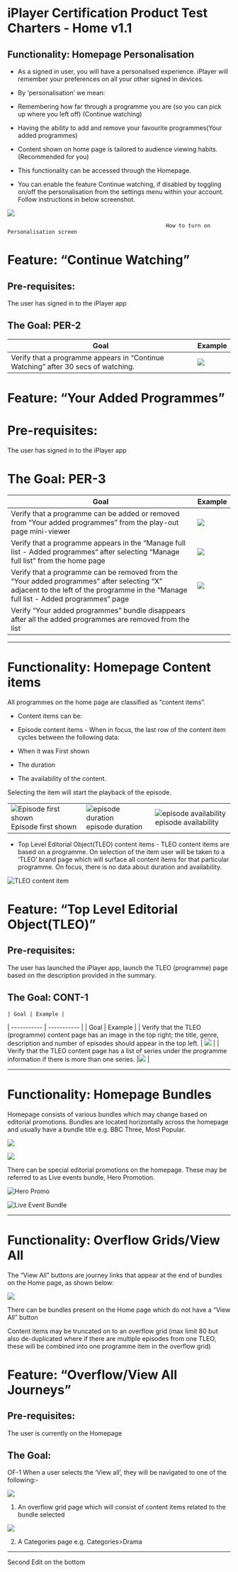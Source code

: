# iPlayer Certification Product Test Charters - Home v1.1
  

## Functionality: Homepage Personalisation

- As a signed in user, you will have a personalised experience. iPlayer will remember your preferences on all your other signed in devices.

- By ‘personalisation’ we mean:

- Remembering how far through a programme you are (so you can pick up where you left off) (Continue watching)

- Having the ability to add and remove your favourite programmes(Your added programmes)

- Content shown on home page is tailored to audience viewing habits. (Recommended for you)

- This functionality can be accessed through the Homepage.

- You can enable the feature Continue watching, if disabled by toggling on/off the personalisation from the settings menu within your account. Follow instructions in below screenshot.

  
  

![](https://paper-attachments.dropbox.com/s_ACE07469753DC2C988590B03970BF2D177010E2D3B8B8C9944C82DF73FC2DCBF_1568974865566_Screenshot+2019-09-20+at+11.18.45.png)

                                                      How to turn on Personalisation screen

  
  

# Feature: “Continue Watching”


## Pre-requisites:

The user has signed in to the iPlayer app

## The Goal: PER-2

| Goal      | Example |
| ----------- | ----------- |
| Verify that a programme appears in “Continue Watching” after 30 secs of watching.      | ![](https://paper-attachments.dropbox.com/s_4CDF57DFFF10EB6469F22849E81D7484D7D54C0C9805F37343104E6A4073EB60_1606492646427_image.png)|


  

# Feature: “Your Added Programmes”

# Pre-requisites:

The user has signed in to the iPlayer app

# The Goal: PER-3

| Goal      | Example |
| ----------- | ----------- |
| Verify that a programme can be added or removed from “Your added programmes” from the play-out page mini-viewer      | ![](https://paper-attachments.dropbox.com/s_ACE07469753DC2C988590B03970BF2D177010E2D3B8B8C9944C82DF73FC2DCBF_1566470768466_image.png)       |
| Verify that a programme appears in the “Manage full list - Added programmes“ after selecting “Manage full list” from the home page   | ![](https://paper-attachments.dropbox.com/s_ACE07469753DC2C988590B03970BF2D177010E2D3B8B8C9944C82DF73FC2DCBF_1566471082309_image.png)        |
|Verify that a programme can be removed from the “Your added programmes” after selecting “X” adjacent to the left of the programme in the “Manage full list - Added programmes“ page|![](https://paper-attachments.dropbox.com/s_ACE07469753DC2C988590B03970BF2D177010E2D3B8B8C9944C82DF73FC2DCBF_1566470614287_image.png)|
|Verify “Your added programmes” bundle disappears after all the added programmes are removed from the list | |

  

----------

# Functionality: Homepage Content items


All programmes on the home page are classified as “content items”.
  

- Content items can be:

- Episode content items - When in focus, the last row of the content item cycles between the following data:

- When it was First shown

- The duration

- The availability of the content.

  

Selecting the item will start the playback of the episode.

 |       |  | |
| ----------- | ----------- | ---- |
| ![Episode first shown](https://paper-attachments.dropbox.com/s_ACE07469753DC2C988590B03970BF2D177010E2D3B8B8C9944C82DF73FC2DCBF_1570018610078_image.png) Episode first shown | ![episode duration](https://paper-attachments.dropbox.com/s_ACE07469753DC2C988590B03970BF2D177010E2D3B8B8C9944C82DF73FC2DCBF_1570018481372_image.png) episode duration | ![episode availability](https://paper-attachments.dropbox.com/s_ACE07469753DC2C988590B03970BF2D177010E2D3B8B8C9944C82DF73FC2DCBF_1570018531612_image.png) episode availability |

- Top Level Editorial Object(TLEO) content items - TLEO content items are based on a programme. On selection of the item user will be taken to a ‘TLEO’ brand page which will surface all content items for that particular programme. On focus, there is no data about duration and availability.

  
  

![TLEO content item](https://paper-attachments.dropbox.com/s_ACE07469753DC2C988590B03970BF2D177010E2D3B8B8C9944C82DF73FC2DCBF_1568976596637_image.png )

  
  
  

# Feature: “Top Level Editorial Object(TLEO)”

  

## Pre-requisites:

The user has launched the iPlayer app, launch the TLEO (programme) page based on the description provided in the summary.

## The Goal: CONT-1

 	| Goal | Example |
| ----------- | ----------- |
| Goal | Example |
| Verify that the TLEO (programme) content page has an image in the top right; the title, genre, description and number of episodes should appear in the top left. | ![](https://paper-attachments.dropbox.com/s_2A334D7AB84E86A54FE6454633BED3FAE9FB2E7DF2DCF09277F89DA23A01EC3F_1574418819344_Screenshot+2019-11-18+at+3.58.25+pm.png) |
| Verify that the TLEO content page has a list of series under the programme information if there is more than one series.          |![](https://paper-attachments.dropbox.com/s_2A334D7AB84E86A54FE6454633BED3FAE9FB2E7DF2DCF09277F89DA23A01EC3F_1574420112592_Screenshot+2019-11-22+at+10.54.28+am.png)      |

 

----------

# Functionality: Homepage Bundles

  

Homepage consists of various bundles which may change based on editorial promotions. Bundles are located horizontally across the homepage and usually have a bundle title e.g. BBC Three, Most Popular.

  
  

![](https://paper-attachments.dropbox.com/s_ACE07469753DC2C988590B03970BF2D177010E2D3B8B8C9944C82DF73FC2DCBF_1569849161542_image.png)

  

![](https://paper-attachments.dropbox.com/s_ACE07469753DC2C988590B03970BF2D177010E2D3B8B8C9944C82DF73FC2DCBF_1569849187526_image.png)

  
  

There can be special editorial promotions on the homepage. These may be referred to as Live events bundle, Hero Promotion.

  
  

![Hero Promo](https://paper-attachments.dropbox.com/s_4CDF57DFFF10EB6469F22849E81D7484D7D54C0C9805F37343104E6A4073EB60_1606741526454_image.png)

![Live Event Bundle](https://paper-attachments.dropbox.com/s_4CDF57DFFF10EB6469F22849E81D7484D7D54C0C9805F37343104E6A4073EB60_1606741597628_image.png)

  

----------

# Functionality: Overflow Grids/View All

  

The “View All” buttons are journey links that appear at the end of bundles on the Home page, as shown below:

  

![](https://paper-attachments.dropbox.com/s_4CDF57DFFF10EB6469F22849E81D7484D7D54C0C9805F37343104E6A4073EB60_1606741756593_image.png)

   

There can be bundles present on the Home page which do not have a “View All” button


Content items may be truncated on to an overflow grid (max limit 80 but also de-duplicated where if there are multiple episodes from one TLEO, these will be combined into one programme item in the overflow grid)

  

# Feature: “Overflow/View All Journeys”

  

## Pre-requisites:

The user is currently on the Homepage

## The Goal:

  

OF-1 When a user selects the ‘View all’, they will be navigated to one of the following:-
 

![](https://paper-attachments.dropbox.com/s_99CB65C8F70024B615EEFDA74BF1B64506DFAAB0ABFD4E7A0D1492E2EEF76652_1570019213035_Screenshot+2019-10-02+at+1.26.09+pm.png)
 

1. An overflow grid page which will consist of content items related to the bundle selected
  

![](https://paper-attachments.dropbox.com/s_4CDF57DFFF10EB6469F22849E81D7484D7D54C0C9805F37343104E6A4073EB60_1606742056693_image.png)

 

2. A Categories page e.g. Categories>Drama


----------

Second Edit on the bottom
